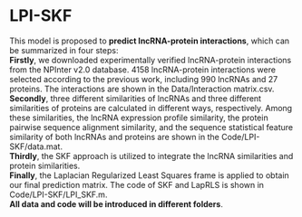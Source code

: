 # LPI-SKF
This model is proposed to **predict lncRNA-protein interactions**, which can be summarized in four steps:  
**Firstly**, we downloaded experimentally verified lncRNA-protein interactions from the NPInter v2.0 database. 4158 lncRNA-protein interactions were selected according to the previous work, including 990 lncRNAs and 27 proteins. The interactions are shown in the Data/Interaction matrix.csv.  
**Secondly**, three different similarities of lncRNAs and three different similarities of proteins are calculated in different ways, respectively. Among these similarities, the lncRNA expression profile similarity, the protein pairwise sequence alignment similarity, and the sequence statistical feature similarity of both lncRNAs and proteins are shown in the Code/LPI-SKF/data.mat.  
**Thirdly**, the SKF approach is utilized to integrate the lncRNA similarities and protein similarities.   
**Finally**, the Laplacian Regularized Least Squares frame is applied to obtain our final prediction matrix. The code of SKF and LapRLS is shown in Code/LPI-SKF/LPI_SKF.m.  
**All data and code will be introduced in different folders**.  
